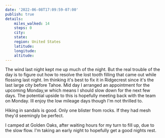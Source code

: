 ```yaml
---
date: '2022-06-08T17:09:59-07:00'
publish: true
details:
    miles_walked: 14
    steps: 0
    city:
    state:
    region: United States
    latitude:
    longitude:
    altitude:
---
```

The wind last night kept me up much of the night. But the real trouble of the day is to figure out how to resolve the lost tooth filling that came out while flossing last night. Im thinking it's best to fix it in Ridgecrest since it's the last large city before Tahoe. Mid day I arranged an appointment for the upcoming Monday,w which means I should slow down for the next few days. The potential upside to this is hopefully meeting back with the team on Monday. Ill enjoy the low mileage days though I'm not thrilled to. 

Hiking in sandals is good. Only one blister from rocks. If they had mesh they'd seemingly be perfect.

I camped at Golden Oaks, after waiting hours for my turn to fill up, due to the slow flow. I'm taking an early night to hopefully get a good nights rest. 